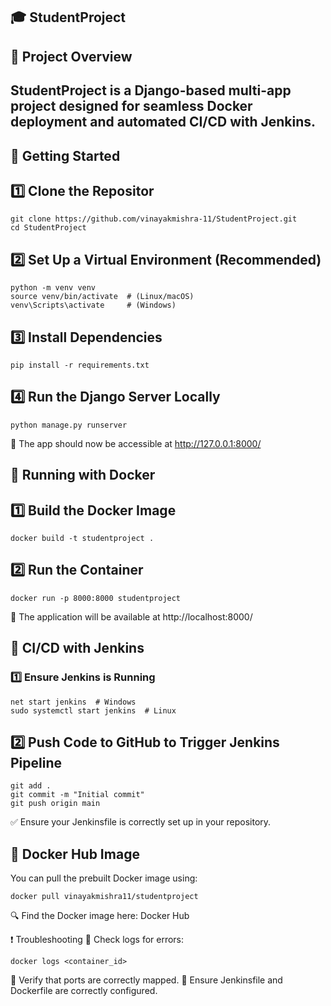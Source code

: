## 🎓 StudentProject
## 📌 Project Overview
## StudentProject is a Django-based multi-app project designed for seamless Docker deployment and automated CI/CD with Jenkins.
## 🚀 Getting Started
## 1️⃣ Clone the Repositor
``` 
git clone https://github.com/vinayakmishra-11/StudentProject.git
cd StudentProject
```
## 2️⃣ Set Up a Virtual Environment (Recommended)
```
python -m venv venv  
source venv/bin/activate  # (Linux/macOS)  
venv\Scripts\activate     # (Windows)

```
## 3️⃣ Install Dependencies
```
pip install -r requirements.txt
```
## 4️⃣ Run the Django Server Locally
```
python manage.py runserver
```
🔗 The app should now be accessible at http://127.0.0.1:8000/
## 🐳 Running with Docker
## 1️⃣ Build the Docker Image
```
docker build -t studentproject .
```
## 2️⃣ Run the Container
```
docker run -p 8000:8000 studentproject
```
🔗 The application will be available at http://localhost:8000/
## 🔄 CI/CD with Jenkins
### 1️⃣ Ensure Jenkins is Running
```
net start jenkins  # Windows  
sudo systemctl start jenkins  # Linux
```
## 2️⃣ Push Code to GitHub to Trigger Jenkins Pipeline
```
git add .
git commit -m "Initial commit"
git push origin main
```
✅ Ensure your Jenkinsfile is correctly set up in your repository.

## 📌 Docker Hub Image
You can pull the prebuilt Docker image using:

```
docker pull vinayakmishra11/studentproject
```
🔍 Find the Docker image here: Docker Hub

❗ Troubleshooting
🔹 Check logs for errors:

```
docker logs <container_id>
```
🔹 Verify that ports are correctly mapped.
🔹 Ensure Jenkinsfile and Dockerfile are correctly configured.


